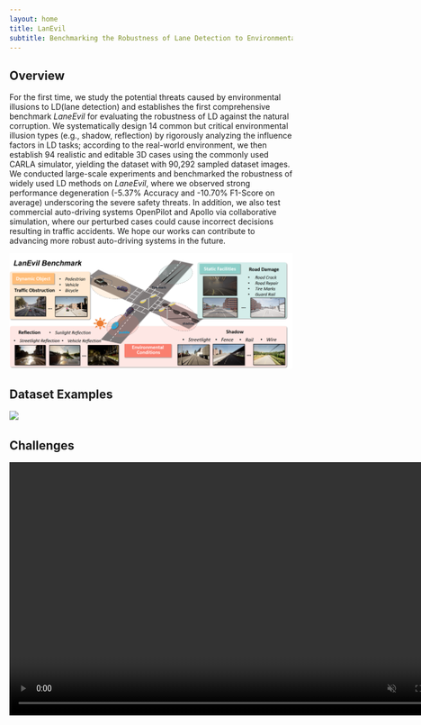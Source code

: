 ```yaml
---
layout: home
title: LanEvil
subtitle: Benchmarking the Robustness of Lane Detection to Environmental Illusions
---
```


## Overview  

For the first time, we study the potential threats caused by environmental illusions to LD(lane detection) and establishes the first comprehensive benchmark *LaneEvil* for evaluating the robustness of LD against the natural corruption. We systematically design 14 common but critical environmental illusion types (e.g., shadow, reflection) by rigorously analyzing the influence factors in LD tasks; according to the real-world environment, we then establish 94 realistic and editable 3D cases using the commonly used CARLA simulator, yielding the dataset with 90,292 sampled dataset images. We conducted large-scale experiments and benchmarked the robustness of widely used LD methods on *LaneEvil*, where we observed strong performance degeneration (-5.37% Accuracy and -10.70% F1-Score on average) underscoring the severe safety threats. In addition, we also test commercial auto-driving systems OpenPilot and Apollo via collaborative simulation, where our perturbed cases could cause incorrect decisions resulting in traffic accidents. We hope our works can contribute to advancing more robust auto-driving systems in the future.

![](/assets/img/framework.png)

## Dataset Examples

![](/assets/img/RoadDamage.png)

## Challenges

<video width="800" height="450" controls autoplay loop muted>     <source src="./assets/video/openPilot.mp4" type="video/mp4"> </video>
